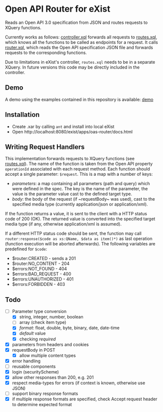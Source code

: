 # Open API Router for eXist

Reads an Open API 3.0 specification from JSON and routes requests to XQuery functions.

Currently works as follows: [controller.xql](controller.xql) forwards all requests to [routes.xql](routes.xql), which knows all the functions to be called as endpoints for a request. It calls [router.xql](content/router.xql), which reads the Open API specification JSON file and forwards requests to the corresponding functions.

Due to limitations in eXist's controller, `routes.xql` needs to be in a separate XQuery. In future versions this code may be directly included in the controller.

## Demo

A demo using the examples contained in this repository is available: [demo](https://teipublisher.com/exist/apps/oas-router/docs.html)

## Installation

* Create .xar by calling `ant` and install into local eXist
* Open http://localhost:8080/exist/apps/oas-router/docs.html

## Writing Request Handlers

This implementation forwards requests to XQuery functions (see [routes.xql](routes.xql)). The name of the function is taken from the Open API property `operationId` associated with each request method. Each function should accept a single parameter: `$request`. This is a map with a number of keys:

* _parameters_: a map containing all parameters (path and query) which were defined in the spec. The key is the name of the parameter, the value is the parameter value cast to the defined target type.
* _body_: the body of the request (if ~requestBody~ was used), cast to the specified media type (currently application/json or application/xml).

If the function returns a value, it is sent to the client with a HTTP status code of 200 (OK). The returned value is converted into the specified target media type (if any, otherwise 
application/xml is assumed).

If a different HTTP status code should be sent, the function may call `router:response($code as xs:QName, $data as item()*)` as last operation (function execution will be aborted afterwards).
The following variables are predefined for `$code`:

* $router:CREATED - sends a 201
* $router:NO_CONTENT - 204
* $errors:NOT_FOUND - 404
* $errors:BAD_REQUEST - 400
* $errors:UNAUTHORIZED - 401
* $errors:FORBIDDEN - 403

## Todo

- [ ] Parameter type conversion
  - [X] string, integer, number, boolean
  - [ ] array (check item type)
  - [X] *format*: float, double, byte, binary, date, date-time
  - [X] *default* value
  - [X] checking *required*
- [X] parameters from headers and cookies
- [X] requestBody in POST
  - [X] allow multiple content types
- [X] error handling
- [ ] reusable components
- [X] login (securityScheme)
- [X] allow other responses than 200, e.g. 201
- [X] respect media-types for errors (if context is known, otherwise use JSON)
- [ ] support binary response formats
- [X] if multiple response formats are specified, check Accept request header to determine expected format